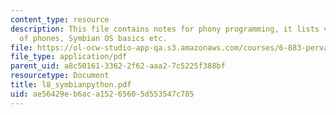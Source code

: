 ```yaml
---
content_type: resource
description: This file contains notes for phony programming, it lists various kinds
  of phones, Symbian OS basics etc.
file: https://ol-ocw-studio-app-qa.s3.amazonaws.com/courses/6-883-pervasive-human-centric-computing-sma-5508-spring-2006/ae56429eb6aca15265605d553547c785_l8_symbianpython.pdf
file_type: application/pdf
parent_uid: a8c50161-3362-2f62-aaa2-7c5225f388bf
resourcetype: Document
title: l8_symbianpython.pdf
uid: ae56429e-b6ac-a152-6560-5d553547c785
---
```

